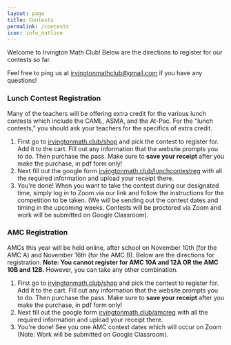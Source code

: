 ```yaml
---
layout: page
title: Contests
permalink: /contests
icon: info_outline
---
```

Welcome to Irvington Math Club! Below are the directions to register for our contests so far.

Feel free to ping us at irvingtonmathclub@gmail.com if you have any questions!

### Lunch Contest Registration
Many of the teachers will be offering extra credit for the various lunch contests which include the CAML, ASMA, and the At-Pac. For the "lunch contests," you should ask your teachers for the specifics of extra credit. 
1. First go to [irvingtonmath.club/shop](https://ihsvikings.org/shop/math-club) and pick the contest to register for. Add it to the cart. Fill out any information that the website prompts you to do. Then purchase the pass. Make sure to **save your receipt** after you make the purchase, in pdf form only!
2. Next fill out the google form [irvingtonmath.club/lunchcontestreg](irvingtonmath.club/lunchcontestreg) with all the required information and upload your receipt there.
3. You're done! When you want to take the contest during our designated time, simply log in to Zoom via our link and follow the instructions for the competition to be taken. (We will be sending out the contest dates and timing in the upcoming weeks. Contests will be proctored via Zoom and work will be submitted on Google Classroom).

### AMC Registration
AMCs this year will be held online, after school on November 10th (for the AMC A) and November 16th (for the AMC B). Below are the directions for registration.
**Note: You cannot register for AMC 10A and 12A OR the AMC 10B and 12B.** However, you can take any other combination.
1. First go to [irvingtonmath.club/shop](https://ihsvikings.org/shop/math-club) and pick the contest to register for. Add it to the cart. Fill out any information that the website prompts you to do. Then purchase the pass. Make sure to **save your receipt** after you make the purchase, in pdf form only!
2. Next fill out the google form [irvingtonmath.club/amcreg](irvingtonmath.club/amcreg) with all the required information and upload your receipt there. 
3. You're done! See you one AMC contest dates which will occur on Zoom (Note: Work will be submitted on Google Classroom).
